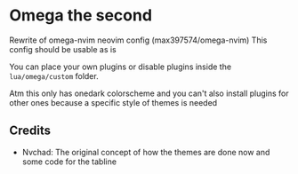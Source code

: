 # Omega the second
Rewrite of omega-nvim neovim config (max397574/omega-nvim)
This config should be usable as is

You can place your own plugins or disable plugins inside the `lua/omega/custom` folder.

Atm this only has onedark colorscheme and you can't also install plugins for other ones because a specific style of themes is needed
## Credits
- Nvchad: The original concept of how the themes are done now and some code for the tabline
